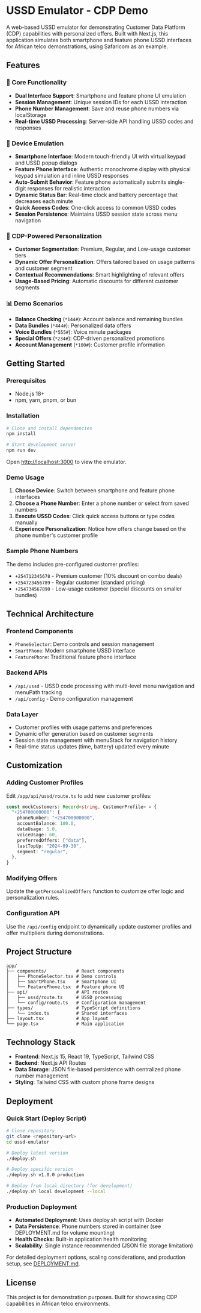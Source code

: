 # USSD Emulator - CDP Demo

A web-based USSD emulator for demonstrating Customer Data Platform (CDP) capabilities with personalized offers. Built with Next.js, this application simulates both smartphone and feature phone USSD interfaces for African telco demonstrations, using Safaricom as an example.

## Features

### 🚀 Core Functionality

- **Dual Interface Support**: Smartphone and feature phone UI emulation
- **Session Management**: Unique session IDs for each USSD interaction
- **Phone Number Management**: Save and reuse phone numbers via localStorage
- **Real-time USSD Processing**: Server-side API handling USSD codes and responses

### 📱 Device Emulation

- **Smartphone Interface**: Modern touch-friendly UI with virtual keypad and USSD popup dialogs
- **Feature Phone Interface**: Authentic monochrome display with physical keypad simulation and inline USSD responses
- **Auto-Submit Behavior**: Feature phone automatically submits single-digit responses for realistic interaction
- **Dynamic Status Bar**: Real-time clock and battery percentage that decreases each minute
- **Quick Access Codes**: One-click access to common USSD codes
- **Session Persistence**: Maintains USSD session state across menu navigation

### 🎯 CDP-Powered Personalization

- **Customer Segmentation**: Premium, Regular, and Low-usage customer tiers
- **Dynamic Offer Personalization**: Offers tailored based on usage patterns and customer segment
- **Contextual Recommendations**: Smart highlighting of relevant offers
- **Usage-Based Pricing**: Automatic discounts for different customer segments

### 📊 Demo Scenarios

- **Balance Checking** (`*144#`): Account balance and remaining bundles
- **Data Bundles** (`*444#`): Personalized data offers
- **Voice Bundles** (`*555#`): Voice minute packages
- **Special Offers** (`*234#`): CDP-driven personalized promotions
- **Account Management** (`*100#`): Customer profile information

## Getting Started

### Prerequisites

- Node.js 18+
- npm, yarn, pnpm, or bun

### Installation

```bash
# Clone and install dependencies
npm install

# Start development server
npm run dev
```

Open [http://localhost:3000](http://localhost:3000) to view the emulator.

### Demo Usage

1. **Choose Device**: Switch between smartphone and feature phone interfaces
2. **Choose a Phone Number**: Enter a phone number or select from saved numbers
3. **Execute USSD Codes**: Click quick access buttons or type codes manually
4. **Experience Personalization**: Notice how offers change based on the phone number's customer profile

### Sample Phone Numbers

The demo includes pre-configured customer profiles:

- `+254712345678` - Premium customer (10% discount on combo deals)
- `+254723456789` - Regular customer (standard pricing)
- `+254734567890` - Low-usage customer (special discounts on smaller bundles)

## Technical Architecture

### Frontend Components

- `PhoneSelector`: Demo controls and session management
- `SmartPhone`: Modern smartphone USSD interface
- `FeaturePhone`: Traditional feature phone interface

### Backend APIs

- `/api/ussd` - USSD code processing with multi-level menu navigation and menuPath tracking
- `/api/config` - Demo configuration management

### Data Layer

- Customer profiles with usage patterns and preferences
- Dynamic offer generation based on customer segments
- Session state management with menuStack for navigation history
- Real-time status updates (time, battery) updated every minute

## Customization

### Adding Customer Profiles

Edit `/app/api/ussd/route.ts` to add new customer profiles:

```typescript
const mockCustomers: Record<string, CustomerProfile> = {
  "+254700000000": {
    phoneNumber: "+254700000000",
    accountBalance: 100.0,
    dataUsage: 5.0,
    voiceUsage: 60,
    preferredOffers: ["data"],
    lastTopUp: "2024-09-30",
    segment: "regular",
  },
}
```

### Modifying Offers

Update the `getPersonalizedOffers` function to customize offer logic and personalization rules.

### Configuration API

Use the `/api/config` endpoint to dynamically update customer profiles and offer multipliers during demonstrations.

## Project Structure

```
app/
├── components/           # React components
│   ├── PhoneSelector.tsx # Demo controls
│   ├── SmartPhone.tsx    # Smartphone UI
│   └── FeaturePhone.tsx  # Feature phone UI
├── api/                  # API routes
│   ├── ussd/route.ts     # USSD processing
│   └── config/route.ts   # Configuration management
├── types/                # TypeScript definitions
│   └── index.ts          # Shared interfaces
├── layout.tsx            # App layout
└── page.tsx              # Main application
```

## Technology Stack

- **Frontend**: Next.js 15, React 19, TypeScript, Tailwind CSS
- **Backend**: Next.js API Routes
- **Data Storage**: JSON file-based persistence with centralized phone number management
- **Styling**: Tailwind CSS with custom phone frame designs

## Deployment

### Quick Start (Deploy Script)

```bash
# Clone repository
git clone <repository-url>
cd ussd-emulator

# Deploy latest version
./deploy.sh

# Deploy specific version
./deploy.sh v1.0.0 production

# Deploy from local directory (for development)
./deploy.sh local development --local
```

### Production Deployment

- **Automated Deployment**: Uses deploy.sh script with Docker
- **Data Persistence**: Phone numbers stored in container (see DEPLOYMENT.md for volume mounting)
- **Health Checks**: Built-in application health monitoring
- **Scalability**: Single instance recommended (JSON file storage limitation)

For detailed deployment options, scaling considerations, and production setup, see [DEPLOYMENT.md](./docs/DEPLOYMENT.md).

## License

This project is for demonstration purposes. Built for showcasing CDP capabilities in African telco environments.
